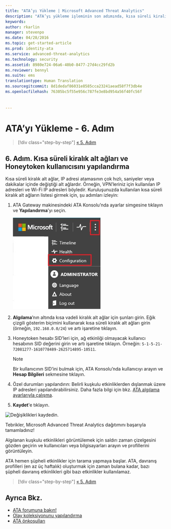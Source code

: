 ```yaml
---
title: "ATA’yı Yükleme | Microsoft Advanced Threat Analytics"
description: "ATA’yı yükleme işleminin son adımında, kısa süreli kiralık alt ağları ve Honeytoken kullanıcısını yapılandırırsınız."
keywords: 
author: rkarlin
manager: stevenpo
ms.date: 04/28/2016
ms.topic: get-started-article
ms.prod: identity-ata
ms.service: advanced-threat-analytics
ms.technology: security
ms.assetid: 8980e724-06a6-40b0-8477-27d4cc29fd2b
ms.reviewer: bennyl
ms.suite: ems
translationtype: Human Translation
ms.sourcegitcommit: 8d1dedaf86031e8585cca23241aead58f7f3db4e
ms.openlocfilehash: 76305bc5f55e956c787fe3e8bd954a56f40fc56f


---
```


# ATA’yı Yükleme - 6. Adım

>[!div class="step-by-step"]
[« 5. Adım](install-ata-step5.md)

## 6. Adım. Kısa süreli kiralık alt ağları ve Honeytoken kullanıcısını yapılandırma
Kısa süreli kiralık alt ağlar, IP adresi atamasının çok hızlı, saniyeler veya dakikalar içinde değiştiği alt ağlardır. Örneğin, VPN’leriniz için kullanılan IP adresleri ve Wi-Fi IP adresleri böyledir. Kuruluşunuzda kullanılan kısa süreli kiralık alt ağların listesi girmek için, şu adımları izleyin:

1.  ATA Gateway makinesindeki ATA Konsolu’nda ayarlar simgesine tıklayın ve **Yapılandırma**’yı seçin.

    ![ATA yapılandırma ayarları](media/ATA-config-icon.JPG)

2.  **Algılama**’nın altında kısa vadeli kiralık alt ağlar için şunları girin. Eğik çizgili gösterim biçimini kullanarak kısa süreli kiralık alt ağları girin (örneğin, `192.168.0.0/24`) ve artı işaretine tıklayın.

3.  Honeytoken hesabı SID’leri için, ağ etkinliği olmayacak kullanıcı hesabının SID değerini girin ve artı işaretine tıklayın. Örneğin: `S-1-5-21-72081277-1610778489-2625714895-10511`.

    > [!NOTE]
    > Bir kullanıcının SID’ini bulmak için, ATA Konsolu’nda kullanıcıyı arayın ve **Hesap Bilgileri** sekmesine tıklayın. 

4.  Özel durumları yapılandırın: Belirli kuşkulu etkinliklerden dışlanmak üzere IP adresleri yapılandırabilirsiniz. Daha fazla bilgi için bkz. [ATA algılama ayarlarıyla çalışma](working-with-detection-settings.md).

5.  **Kaydet**'e tıklayın.

![Değişiklikleri kaydedin.](media/ATA-VPN-Subnets.JPG)

Tebrikler, Microsoft Advanced Threat Analytics dağıtımını başarıyla tamamladınız!

Algılanan kuşkulu etkinlikleri görüntülemek için saldırı zaman çizelgesini gözden geçirin ve kullanıcıları veya bilgisayarları arayın ve profillerini görüntüleyin.

ATA hemen şüpheli etkinlikler için tarama yapmaya başlar. ATA, davranış profilleri (en az üç haftalık) oluşturmak için zaman bulana kadar, bazı şüpheli davranış etkinlikleri gibi bazı etkinlikler kullanılamaz.


>[!div class="step-by-step"]
[« 5. Adım](install-ata-step5.md)


## Ayrıca Bkz.

- [ATA forumuna bakın!](https://social.technet.microsoft.com/Forums/security/home?forum=mata)
- [Olay koleksiyonunu yapılandırma](configure-event-collection.md)
- [ATA önkoşulları](/advanced-threat-analytics/plan-design/ata-prerequisites)




<!--HONumber=Jun16_HO4-->


